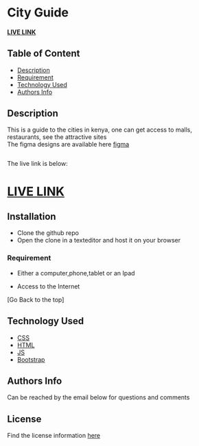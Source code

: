 # City Guide
#### [LIVE LINK](https://hanan-hussein.github.io/CityGuide/)






## Table of Content

+ [Description](#description)
+ [Requirement](#requirement)
+ [Technology Used](#technology-used)
+ [Authors Info](#authors-info)


## Description

This is a guide to the cities in kenya, one can get access to malls, restaurants, see the attractive sites <br>
The figma designs are available here [figma](https://www.figma.com/file/YX6guitwwPLh8QhwKlAhfg/Untitled)

<img width="1440" alt="">



The live link is below:

# [LIVE LINK](https://hanan-hussein.github.io/CityGuide/)


## Installation
* Clone the github repo
* Open the clone in a texteditor and host it on your browser

### Requirement

* Either a computer,phone,tablet or an Ipad

* Access to the Internet

[Go Back to the top]
## Technology Used
* [CSS](https://developer.mozilla.org/en-US/docs/Web/CSS)
* [HTML](https://developer.mozilla.org/en-US/docs/Glossary/HTML)
* [JS](https://en.wikipedia.org/wiki/JavaScript)
* [Bootstrap](https://getbootstrap.com/)




## Authors Info
Can be reached by the email below for questions and comments 


## License
Find the license information [here](https://github.com/Hanan-Hussein/HJ_Pizza/blob/master/LICENSE) 

